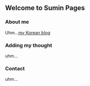 ## Welcome to Sumin Pages

### About me

Uhm...[my Korean blog](https://suminsong2000.tistory.com/)

### Adding my thought

uhm...

### Contact

uhm...
